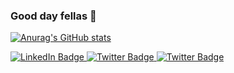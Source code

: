 ### Good day fellas 👋
[![Anurag's GitHub stats](https://github-readme-stats.vercel.app/api?username=istraji&include_all_commits=true&show_icons=true&theme=dracula&hide=stars,contribs)](https://github-readme-stats.vercel.app/api?username=istraji&include_all_commits=true&show_icons=true&theme=dracula&hide=stars,contribs)

<div id="badges">
  <a href="https://www.linkedin.com/in/unikitsin/">
    <img src="https://img.shields.io/badge/LinkedIn-blue?style=for-the-badge&logo=linkedin&logoColor=white" alt="LinkedIn Badge"/>
  </a>
  <a href="https://www.instagram.com/raymond34670/">
    <img src="https://img.shields.io/badge/Instagram-E4405F?logo=instagram&logoColor=white&style=for-the-badge" alt="Twitter Badge"/>
  </a>
  <a href="mailto:mr.straj1@gmail.com">
    <img src="https://img.shields.io/badge/Gmail-D14836?logo=gmail&logoColor=white&style=for-the-badge" alt="Twitter Badge"/>
  </a> 
</div>
